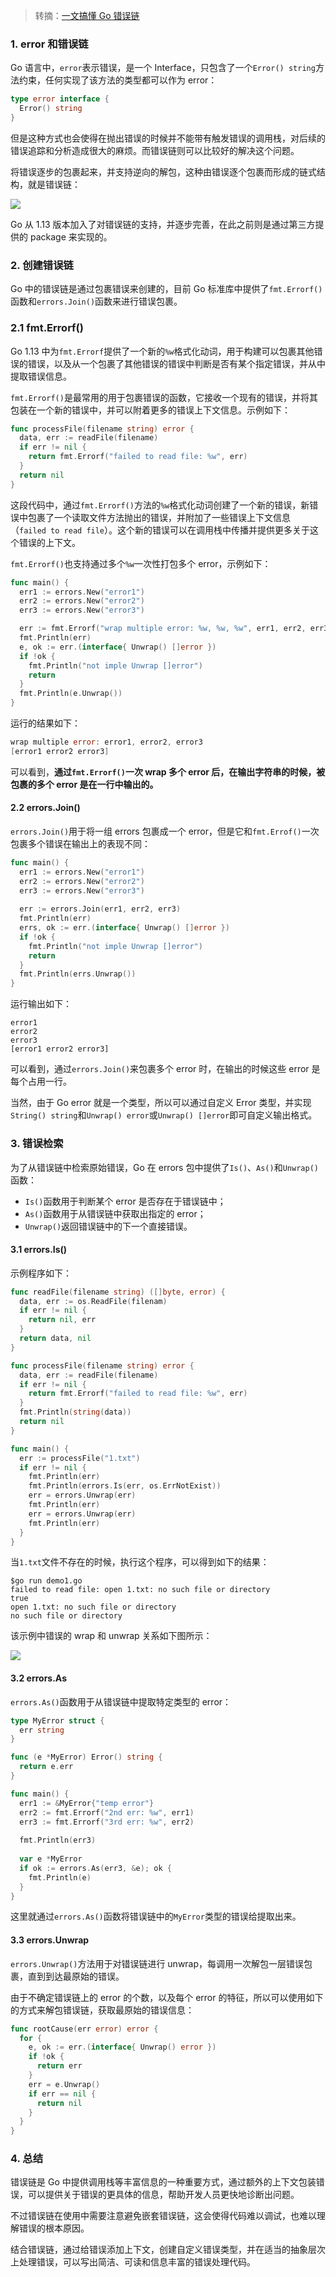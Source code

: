 > 转摘：[一文搞懂 Go 错误链](https://mp.weixin.qq.com/s/nvgNsZgnm_ymb-avI6Zg7Q)

### 1. error 和错误链

Go 语言中，`error`表示错误，是一个 Interface，只包含了一个`Error() string`方法约束，任何实现了该方法的类型都可以作为 error：

```go
type error interface {
  Error() string
}
```

但是这种方式也会使得在抛出错误的时候并不能带有触发错误的调用栈，对后续的错误追踪和分析造成很大的麻烦。而错误链则可以比较好的解决这个问题。

将错误逐步的包裹起来，并支持逆向的解包，这种由错误逐个包裹而形成的链式结构，就是错误链：

![](https://cnd.qiniu.lin07ux.cn/markdown/48ee8e548171ac42ff9f507c8e3f4f96.jpg)

Go 从 1.13 版本加入了对错误链的支持，并逐步完善，在此之前则是通过第三方提供的 package 来实现的。

### 2. 创建错误链

Go 中的错误链是通过包裹错误来创建的，目前 Go 标准库中提供了`fmt.Errorf()`函数和`errors.Join()`函数来进行错误包裹。

### 2.1 fmt.Errorf()

Go 1.13 中为`fmt.Errorf`提供了一个新的`%w`格式化动词，用于构建可以包裹其他错误的错误，以及从一个包裹了其他错误的错误中判断是否有某个指定错误，并从中提取错误信息。

`fmt.Errorf()`是最常用的用于包裹错误的函数，它接收一个现有的错误，并将其包装在一个新的错误中，并可以附着更多的错误上下文信息。示例如下：

```go
func processFile(filename string) error {
  data, err := readFile(filename)
  if err != nil {
    return fmt.Errorf("failed to read file: %w", err)
  }
  return nil
}
```

这段代码中，通过`fmt.Errorf()`方法的`%w`格式化动词创建了一个新的错误，新错误中包裹了一个读取文件方法抛出的错误，并附加了一些错误上下文信息（`failed to read file`）。这个新的错误可以在调用栈中传播并提供更多关于这个错误的上下文。

`fmt.Errorf()`也支持通过多个`%w`一次性打包多个 error，示例如下：

```go
func main() {
  err1 := errors.New("error1")
  err2 := errors.New("error2")
  err3 := errors.New("error3")

  err := fmt.Errorf("wrap multiple error: %w, %w, %w", err1, err2, err3)
  fmt.Println(err)
  e, ok := err.(interface{ Unwrap() []error })
  if !ok {
    fmt.Println("not imple Unwrap []error")
    return
  }
  fmt.Println(e.Unwrap())
}
```

运行的结果如下：

```go
wrap multiple error: error1, error2, error3
[error1 error2 error3]
```

可以看到，**通过`fmt.Errorf()`一次 wrap 多个 error 后，在输出字符串的时候，被包裹的多个 error 是在一行中输出的。**

#### 2.2 errors.Join()

`errors.Join()`用于将一组 errors 包裹成一个 error，但是它和`fmt.Errof()`一次包裹多个错误在输出上的表现不同：

```go
func main() {
  err1 := errors.New("error1")
  err2 := errors.New("error2")
  err3 := errors.New("error3")
  
  err := errors.Join(err1, err2, err3)
  fmt.Println(err)
  errs, ok := err.(interface{ Unwrap() []error })
  if !ok {
    fmt.Println("not imple Unwrap []error")
    return
  }
  fmt.Println(errs.Unwrap())
}
```

运行输出如下：

```text
error1
error2
error3
[error1 error2 error3]
```

可以看到，通过`errors.Join()`来包裹多个 error 时，在输出的时候这些 error 是每个占用一行。

当然，由于 Go error 就是一个类型，所以可以通过自定义 Error 类型，并实现`String() string`和`Unwrap() error`或`Unwrap() []error`即可自定义输出格式。

### 3. 错误检索

为了从错误链中检索原始错误，Go 在 errors 包中提供了`Is()`、`As()`和`Unwrap()`函数：

* `Is()`函数用于判断某个 error 是否存在于错误链中；
* `As()`函数用于从错误链中获取出指定的 error；
* `Unwrap()`返回错误链中的下一个直接错误。

#### 3.1 errors.Is()

示例程序如下：

```go
func readFile(filename string) ([]byte, error) {
  data, err := os.ReadFile(filenam)
  if err != nil {
    return nil, err
  }
  return data, nil
}

func processFile(filename string) error {
  data, err := readFile(filename)
  if err != nil {
    return fmt.Errorf("failed to read file: %w", err)
  }
  fmt.Println(string(data))
  return nil
}

func main() {
  err := processFile("1.txt")
  if err != nil {
    fmt.Println(err)
    fmt.Println(errors.Is(err, os.ErrNotExist))
    err = errors.Unwrap(err)
    fmt.Println(err)
    err = errors.Unwrap(err)
    fmt.Println(err)
  }
}
```

当`1.txt`文件不存在的时候，执行这个程序，可以得到如下的结果：

```shell
$go run demo1.go
failed to read file: open 1.txt: no such file or directory
true
open 1.txt: no such file or directory
no such file or directory
```

该示例中错误的 wrap 和 unwrap 关系如下图所示：

![](https://cnd.qiniu.lin07ux.cn/markdown/a7b3f232fbb62dea0d975177a1bbac1c.jpg)

#### 3.2 errors.As

`errors.As()`函数用于从错误链中提取特定类型的 error：

```go
type MyError struct {
  err string
}

func (e *MyError) Error() string {
  return e.err
}

func main() {
  err1 := &MyError{"temp error"}
  err2 := fmt.Errorf("2nd err: %w", err1)
  err3 := fmt.Errorf("3rd err: %w", err2)
  
  fmt.Println(err3)
  
  var e *MyError
  if ok := errors.As(err3, &e); ok {
    fmt.Println(e)
  }
}
```

这里就通过`errors.As()`函数将错误链中的`MyError`类型的错误给提取出来。

#### 3.3 errors.Unwrap

`errors.Unwrap()`方法用于对错误链进行 unwrap，每调用一次解包一层错误包裹，直到到达最原始的错误。

由于不确定错误链上的 error 的个数，以及每个 error 的特征，所以可以使用如下的方式来解包错误链，获取最原始的错误信息：

```go
func rootCause(err error) error {
  for {
    e, ok := err.(interface{ Unwrap() error })
    if !ok {
      return err
    }
    err = e.Unwrap()
    if err == nil {
      return nil
    }
  }
}
```

### 4. 总结

错误链是 Go 中提供调用栈等丰富信息的一种重要方式，通过额外的上下文包装错误，可以提供关于错误的更具体的信息，帮助开发人员更快地诊断出问题。

不过错误链在使用中需要注意避免嵌套错误链，这会使得代码难以调试，也难以理解错误的根本原因。

结合错误链，通过给错误添加上下文，创建自定义错误类型，并在适当的抽象层次上处理错误，可以写出简洁、可读和信息丰富的错误处理代码。
